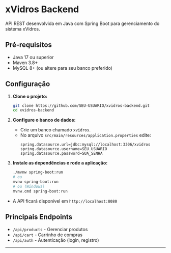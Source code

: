 # xVidros Backend

API REST desenvolvida em Java com Spring Boot para gerenciamento do sistema xVidros.

## Pré-requisitos

- Java 17 ou superior
- Maven 3.8+
- MySQL 8+ (ou altere para seu banco preferido)

## Configuração

1. **Clone o projeto:**

    ```bash
    git clone https://github.com/SEU-USUARIO/xvidros-backend.git
    cd xvidros-backend
    ```

2. **Configure o banco de dados:**
   
   - Crie um banco chamado `xvidros`.
   - No arquivo `src/main/resources/application.properties` edite:
     ```
     spring.datasource.url=jdbc:mysql://localhost:3306/xvidros
     spring.datasource.username=SEU_USUARIO
     spring.datasource.password=SUA_SENHA
     ```

3. **Instale as dependências e rode a aplicação:**

    ```bash
    ./mvnw spring-boot:run
    # ou
    mvnw spring-boot:run
    # ou (Windows)
    mvnw.cmd spring-boot:run
    ```

- A API ficará disponível em `http://localhost:8080`

## Principais Endpoints

- `/api/products` - Gerenciar produtos
- `/api/cart` - Carrinho de compras
- `/api/auth` - Autenticação (login, registro)

---

